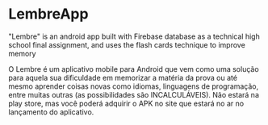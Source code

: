 # LembreApp

"Lembre" is an android app built with Firebase database as a technical high school final assignment, and uses the 
flash cards technique to improve memory

O Lembre é um aplicativo mobile para Android que vem como uma solução para aquela sua dificuldade em memorizar 
a matéria da prova ou até mesmo aprender coisas novas como idiomas, linguagens de programação, entre muitas outras (as possibilidades são 
INCALCULÁVEIS). Não estará na play store, mas você poderá adquirir o APK no site que estará no ar no lançamento do aplicativo.
